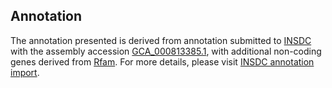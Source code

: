 

Annotation
----------

The annotation presented is derived from annotation submitted to
[INSDC](http://www.insdc.org) with the assembly accession
[GCA\_000813385.1](http://www.ebi.ac.uk/ena/data/view/GCA_000813385.1),
with additional non-coding genes derived from
[Rfam](http://rfam.xfam.org/). For more details, please visit [INSDC
annotation
import](http://ensemblgenomes.org/info/data/insdc_annotation).
